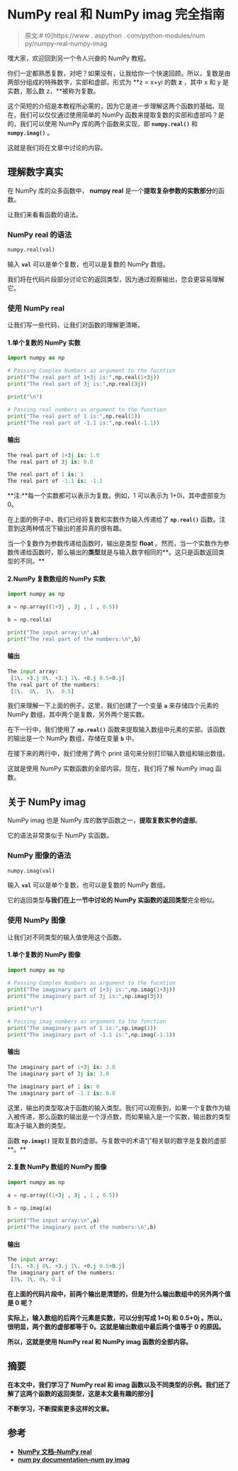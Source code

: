 # NumPy real 和 NumPy imag 完全指南

> 原文:# t0]https://www . aspython . com/python-modules/num py/numpy-real-numpy-imag

嘿大家，欢迎回到另一个令人兴奋的 NumPy 教程。

你们一定都熟悉复数，对吧？如果没有，让我给你一个快速回顾。所以，复数是由两部分组成的特殊数字，实部和虚部。形式为 **z = x+yi 的数 **z** ，其中 x 和 y 是实数，那么数 z，**被称为复数。

这个简短的介绍是本教程所必需的，因为它是进一步理解这两个函数的基础。现在，我们可以仅仅通过使用简单的 NumPy 函数来提取复数的实部和虚部吗？是的，我们可以使用 NumPy 库的两个函数来实现，即 **`numpy.real()`** 和 **`numpy.imag()`** 。

这就是我们将在文章中讨论的内容。

## 理解数字真实

在 NumPy 库的众多函数中， **numpy real** 是一个**提取复杂参数的实数部分**的函数。

让我们来看看函数的语法。

### NumPy real 的语法

```py
numpy.real(val)

```

输入 **`val`** 可以是单个复数，也可以是复数的 NumPy 数组。

我们将在代码片段部分讨论它的返回类型，因为通过观察输出，您会更容易理解它。

### 使用 NumPy real

让我们写一些代码，让我们对函数的理解更清晰。

#### 1.单个复数的 NumPy 实数

```py
import numpy as np

# Passing Complex Numbers as argument to the fucntion
print("The real part of 1+3j is:",np.real(1+3j))
print("The real part of 3j is:",np.real(3j))

print("\n")

# Passing real numbers as argument to the function
print("The real part of 1 is:",np.real(1))
print("The real part of -1.1 is:",np.real(-1.1))

```

#### 输出

```py
The real part of 1+3j is: 1.0
The real part of 3j is: 0.0

The real part of 1 is: 1
The real part of -1.1 is: -1.1

```

**注:**每一个实数都可以表示为复数。例如，1 可以表示为 1+0i，其中虚部变为 0。

在上面的例子中，我们已经将复数和实数作为输入传递给了 **`np.real()`** 函数。注意到这两种情况下输出的差异真的很有趣。

当一个复数作为参数传递给函数时，输出是类型 **float** 。然而，当一个实数作为参数传递给函数时，那么输出的**类型**就是与输入数字相同的**。这只是函数返回类型的不同。**

#### 2.NumPy 复数数组的 NumPy 实数

```py
import numpy as np

a = np.array((1+3j , 3j , 1 , 0.5))

b = np.real(a)

print("The input array:\n",a)
print("The real part of the numbers:\n",b)

```

#### 输出

```py
The input array:
 [1\. +3.j 0\. +3.j 1\. +0.j 0.5+0.j]
The real part of the numbers:
 [1\.  0\.  1\.  0.5]

```

我们来理解一下上面的例子。这里，我们创建了一个变量 **`a`** 来存储四个元素的 NumPy 数组，其中两个是复数，另外两个是实数。

在下一行中，我们使用了 **`np.real()`** 函数来提取输入数组中元素的实部。该函数的输出是一个 NumPy 数组，存储在变量 **`b`** 中。

在接下来的两行中，我们使用了两个 print 语句来分别打印输入数组和输出数组。

这就是使用 NumPy 实数函数的全部内容。现在，我们将了解 NumPy imag 函数。

## 关于 NumPy imag

NumPy imag 也是 NumPy 库的数学函数之一，**提取复数实参的虚部**。

它的语法非常类似于 NumPy 实函数。

### NumPy 图像的语法

```py
numpy.imag(val)

```

输入 **`val`** 可以是单个复数，也可以是复数的 NumPy 数组。

它的返回类型**与我们在上一节中讨论的 NumPy 实函数的返回类型**完全相似。

### 使用 NumPy 图像

让我们对不同类型的输入值使用这个函数。

#### 1.单个复数的 NumPy 图像

```py
import numpy as np

# Passing Complex Numbers as argument to the fucntion
print("The imaginary part of 1+3j is:",np.imag(1+3j))
print("The imaginary part of 3j is:",np.imag(3j))

print("\n")

# Passing imag numbers as argument to the function
print("The imaginary part of 1 is:",np.imag(1))
print("The imaginary part of -1.1 is:",np.imag(-1.1))

```

#### 输出

```py
The imaginary part of 1+3j is: 3.0
The imaginary part of 3j is: 3.0

The imaginary part of 1 is: 0
The imaginary part of -1.1 is: 0.0

```

这里，输出的类型取决于函数的输入类型。我们可以观察到，如果一个复数作为输入被传递，那么函数的输出是一个浮点数，而如果输入是一个实数，输出数的类型取决于输入数的类型。

函数 **`np.imag()`** 提取复数的虚部。与复数中的术语“j”相关联的数字是复数的虚部**。**

#### **2.复数 NumPy 数组的 NumPy 图像**

```py
import numpy as np

a = np.array((1+3j , 3j , 1 , 0.5))

b = np.imag(a)

print("The input array:\n",a)
print("The imaginary part of the numbers:\n",b) 
```

#### **输出**

```py
The input array:
 [1\. +3.j 0\. +3.j 1\. +0.j 0.5+0.j]
The imaginary part of the numbers:
 [3\. 3\. 0\. 0.] 
```

**在上面的代码片段中，前两个输出是清楚的，但是为什么输出数组中的另外两个值是 0 呢？**

**实际上，输入数组的后两个元素是实数，可以分别写成 **1+0j** 和 **0.5+0j** 。所以，很明显，两个数的虚部都等于 0。这就是输出数组中最后两个值等于 0 的原因。**

**所以，这就是使用 NumPy real 和 NumPy imag 函数的全部内容。**

## **摘要**

**在本文中，我们学习了 NumPy real 和 imag 函数以及不同类型的示例。我们还了解了这两个函数的返回类型，这是本文最有趣的部分🙂**

**不断学习，不断探索更多这样的文章。**

## **参考**

*   **[NumPy 文档–NumPy real](https://numpy.org/doc/stable/reference/generated/numpy.real.html)**
*   **[num py documentation–num py imag](https://numpy.org/doc/stable/reference/generated/numpy.imag.html)**